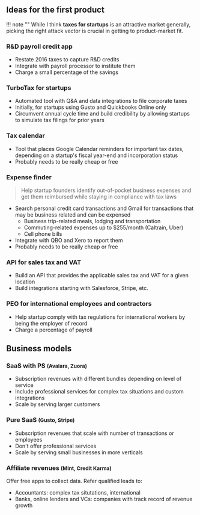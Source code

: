 ## Ideas for the first product

!!! note ""
    While I think **taxes for startups** is an attractive market generally, picking the right attack vector is crucial in getting to product-market fit.

### R&D payroll credit app

* Restate 2016 taxes to capture R&D credits
* Integrate with payroll processor to institute them
* Charge a small percentage of the savings

### TurboTax for startups

* Automated tool with Q&A and data integrations to file corporate taxes
* Initially, for startups using Gusto and Quickbooks Online only
* Circumvent annual cycle time and build credibility by allowing startups to simulate tax filings for prior years

### Tax calendar

* Tool that places Google Calendar reminders for important tax dates, depending on a startup's fiscal year-end and incorporation status
* Probably needs to be really cheap or free

### Expense finder

>Help startup founders identify out-of-pocket business expenses and get them reimbursed while staying in compliance with tax laws

* Search personal credit card transactions and Gmail for transactions that may be business related and can be expensed
    * Business trip-related meals, lodging and transportation
    * Commuting-related expenses up to $255/month (Caltrain, Uber)
    * Cell phone bills
* Integrate with QBO and Xero to report them
* Probably needs to be really cheap or free

### API for sales tax and VAT

* Build an API that provides the applicable sales tax and VAT for a given location
* Build integrations starting with Salesforce, Stripe, etc.

### PEO for international employees and contractors

* Help startup comply with tax regulations for international workers by being the employer of record
* Charge a percentage of payroll

## Business models

### SaaS with PS <small>(Avalara, Zuora)</small>

* Subscription revenues with different bundles depending on level of service  
* Include professional services for complex tax situations and custom integrations
* Scale by serving larger customers

### Pure SaaS <small>(Gusto, Stripe)</small>

* Subscription revenues that scale with number of transactions or employees
* Don't offer professional services
* Scale by serving small businesses in more verticals

### Affiliate revenues <small>(Mint, Credit Karma)</small>

Offer free apps to collect data.  Refer qualified leads to:

* Accountants: complex tax situtations, international
* Banks, online lenders and VCs: companies with track record of revenue growth